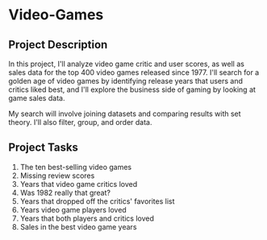 # Video-Games

## Project Description
In this project, I'll analyze video game critic and user scores, as well as sales data for the top 400 video games released since 1977. I'll search for a golden age of video games by identifying release years that users and critics liked best, and I'll explore the business side of gaming by looking at game sales data.

My search will involve joining datasets and comparing results with set theory. I'll also filter, group, and order data. 

## Project Tasks
1. The ten best-selling video games
2. Missing review scores
3. Years that video game critics loved
4. Was 1982 really that great?
5. Years that dropped off the critics' favorites list
6. Years video game players loved
7. Years that both players and critics loved
8. Sales in the best video game years